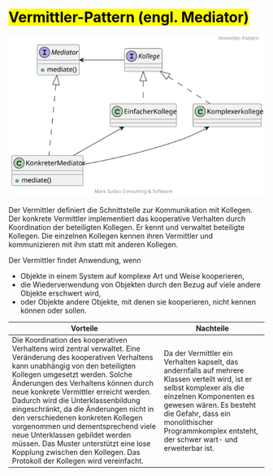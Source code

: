 # <mark>Vermittler-Pattern (engl. Mediator)

![Vermittler-Pattern](mediator_class.svg "Vermittler Pattern")


Der Vermittler definiert die Schnittstelle zur Kommunikation mit Kollegen. Der konkrete Vermittler implementiert das
kooperative Verhalten durch Koordination der beteiligten Kollegen. Er kennt und verwaltet beteiligte Kollegen. Die
einzelnen Kollegen kennen ihren Vermittler und kommunizieren mit ihm statt mit anderen Kollegen.

Der Vermittler findet Anwendung, wenn
 + Objekte in einem System auf komplexe Art und Weise kooperieren,
 + die Wiederverwendung von Objekten durch den Bezug auf viele andere Objekte erschwert wird,
 + oder Objekte andere Objekte, mit denen sie kooperieren, nicht kennen können oder sollen.

| Vorteile                                                                                                                                                                                                                                                                                                                                                                                                                                                                                                                                                                         | Nachteile                                                                                                                                                                                                                                                                           |
|-------------------------------------------------------------------------------------------------------------------------------------------------------------------------------------------------------------------------------------------------------------------------------------------------------------------------------------------------------------------------------------------------------------------------------------------------------------------------------------------------------------------------------------------------------------------------------------------------------|-------------------------------------------------------------------------------------------------------------------------------------------------------------------------------------------------------------------------------------------------------------------------------------|
| Die Koordination des kooperativen Verhaltens wird zentral verwaltet. Eine Veränderung des kooperativen Verhaltens kann unabhängig von den beteiligten Kollegen umgesetzt werden. Solche Änderungen des Verhaltens können durch neue konkrete Vermittler erreicht werden. Dadurch wird die Unterklassenbildung eingeschränkt, da die Änderungen nicht in den verschiedenen konkreten Kollegen vorgenommen und dementsprechend viele neue Unterklassen gebildet werden müssen. Das Muster unterstützt eine lose Kopplung zwischen den Kollegen. Das Protokoll der Kollegen wird vereinfacht. | Da der Vermittler ein Verhalten kapselt, das andernfalls auf mehrere Klassen verteilt wird, ist er selbst komplexer als die einzelnen Komponenten es gewesen wären. Es besteht die Gefahr, dass ein monolithischer Programmkomplex entsteht, der schwer wart- und erweiterbar ist.  |
